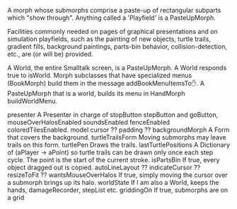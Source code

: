 A morph whose submorphs comprise a paste-up of rectangular subparts which "show through".  Anything called a 'Playfield' is a PasteUpMorph.Facilities commonly needed on pages of graphical presentations and on simulation playfields, such as the painting of new objects, turtle trails, gradient fills, background paintings, parts-bin behavior, collision-detection, etc., are (or will be) provided.A World, the entire Smalltalk screen, is a PasteUpMorph.  A World responds true to isWorld.  Morph subclasses that have specialized menus (BookMorph) build them in the message addBookMenuItemsTo:hand:.  A PasteUpMorph that is a world, builds its menu in HandMorph buildWorldMenu.presenter	A Presenter in charge of stopButton stepButton and goButton, 			mouseOverHalosEnabled soundsEnabled fenceEnabled coloredTilesEnabled.model		<not used>cursor		??padding		??backgroundMorph		A Form that covers the background.turtleTrailsForm			Moving submorphs may leave trails on this form.turtlePen				Draws the trails.lastTurtlePositions		A Dictionary of (aPlayer -> aPoint) so turtle trails can be drawn 						only once each step cycle.  The point is the start of the current stroke.isPartsBin		If true, every object dragged out is copied.autoLineLayout		??indicateCursor		??resizeToFit		??wantsMouseOverHalos		If true, simply moving the cursor over a submorph brings up its halo.worldState		If I am also a World, keeps the hands, damageRecorder, stepList etc.griddingOn		If true, submorphs are on a grid